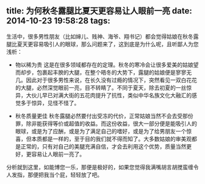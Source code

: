 title: 为何秋冬露腿比夏天更容易让人眼前一亮
date: 2014-10-23 19:58:28
tags:
---

生活中，很多男性朋友（比如婶儿、贱神、海爷、翔书记）都会觉得姑娘在秋冬露腿比夏天更容易吸引人的眼球，那么问题来了，这到底是为什么呢，且听鄙人为您浅析：

* 物以稀为贵
这是在很多领域都存在的定理。秋冬的寒冷会让很多爱美的姑娘望而却步，包裹起丰腴的大腿，在整个晤冬的大势下，露腿的姑娘便是寥寥无几。因此对于很多男性来说，在长久没有过瘾的情况下，突然看见一双白花花的大腿，必然深觉眼前一亮，目不转睛了。不同于夏天，除去初夏的一丝惊异，大伙儿早已对满大街的五花肉提升了抗性，类似中华名族文化大融汇的感觉多于惊异，见怪不怪了。

* 秋冬质量更佳
秋冬露腿必然要付出受冻的代价，正常姑娘当然不会去受那份罪，除非能获得等价或超值的收益。而这份收益，很大一部分便是能吸引人的眼球，或是为了应酬，或是为了满足自己的嗜好，或是为了给男朋友一个惊喜，但本质都是一样的，至于目的我们就不得而知了。大多数姑娘的审美观都是正常的，只有对自己的美腿充满自信，才会去利用这个优势，质量当然更好，更容易让人眼前一亮了。

分析就到这里，如能博您一乐，那便是极好的，如果您觉得我满嘴胡言胡搅蛮缠令人发指，那便把我当个屁，轻轻放了吧。
